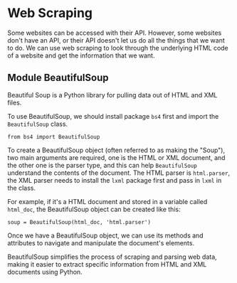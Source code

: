 # Web Scraping

Some websites can be accessed with their API. However, some websites don't have an API, or their API doesn't let us do all the things that we want to do. We can use web scraping to look through the underlying HTML code of a website and get the information that we want.

## Module BeautifulSoup

Beautiful Soup is a Python library for pulling data out of HTML and XML files.

To use BeautifulSoup, we should install package `bs4` first and import the `BeautifulSoup` class.
```
from bs4 import BeautifulSoup
```

To create a BeautifulSoup object (often referred to as making the "Soup"), two main arguments are required, one is the HTML or XML document, and the other one is the parser type, and this can help `BeautifulSoup` understand the contents of the document. The HTML parser is `html.parser`, the XML parser needs to install the `lxml` package first and pass in `lxml` in the class. 

For example, if it's a HTML document and stored in a variable called `html_doc`, the BeautifulSoup object can be created like this:
```
soup = BeautifulSoup(html_doc, 'html.parser')
```

Once we have a BeautifulSoup object, we can use its methods and attributes to navigate and manipulate the document's elements.

BeautifulSoup simplifies the process of scraping and parsing web data, making it easier to extract specific information from HTML and XML documents using Python.




